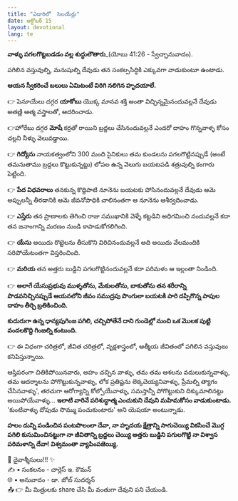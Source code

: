 ```yaml
---
title: "ఎడారిలో  సెలయేర్లు"
date: అక్టోబర్ 15
layout: devotional
lang: te
---
```

**వాళ్ళు పగలగొట్టబడడం వల్ల శుద్ధులౌతారు**_(యోబు 41:26 - స్వేచ్ఛానువాదం).

పగిలిన వస్తువుల్ని, మనుషుల్ని దేవుడు తన సంకల్పసిద్ధికి ఎక్కువగా వాడుకుంటూ ఉంటాడు. 

**ఆయన స్వీకరించే బలులు ఏమిటంటే విరిగి నలిగిన హృదయాలే.**

👉 పెనూయేలు దగ్గర **యాకోబు** యొక్క మానవ శక్తి అంతా విచ్ఛిన్నమైనందువల్లనే దేవుడు అతణ్ణి ఆత్మ వస్త్రాలతో, ఆదరించాడు. 

👉హోరేబు దగ్గర **మోషే** కర్రతో రాయిని బ్రద్దలు చేసినందువల్లనే ఎందరో దాహం గొన్నవాళ్ళ కోసం చల్లని నీళ్ళు వెలువడ్డాయి.

👉 **గిద్యోను** నాయకత్వంలోని 300 మంది సైనికులు తమ కుండలను పగలగొట్టినప్పుడే (అంటే తమనుతాము బ్రద్దలు కొట్టుకున్నట్టు) లోపల ఉన్న వెలుగు బయటపడి శత్రువుల్ని కంగారు పెట్టింది. 

👉 **పేద విధవరాలు** తనకున్న కొద్దిపాటి నూనెను బయటకు పోసినందువల్లనే దేవుడు ఆమె అప్పులన్నీ తీరడానికి ఆమె జీవనోపాధికి చాలినంతగా ఆ నూనెను ఆశీర్వదించాడు.

👉 **ఎస్తేరు** తన ప్రాణాలకు తెగించి రాజు సముఖానికి వెళ్ళే కట్టడిని అధిగమించి నందువల్లనే కదా తన జనాంగాన్ని మరణం నుండి కాపాడుకోగలిగింది. 

👉 **యేసు** అయిదు రొట్టెలను తీసుకొని విరిచినందువల్లనే అది అయిదు వేలమందికి సరిపోయేటంతగా విస్తరించింది.

👉 **మరియ** తన అత్తరు బుడ్డిని పగలగొట్టినందువల్లనే కదా పరిమళం ఆ ఇల్లంతా నిండింది.

👉 **అలాగే యేసుప్రభువు ముళ్ళతోను, మేకులతోను, బాకుతోను తన శరీరాన్ని పొడవనిచ్చినప్పుడే ఆయనలోని జీవం సముద్రపు పొంగులా బయటకి పారి దప్పిగొన్న పాపుల దాహం తీర్చి బ్రతికించింది.**

**కుదురుగా ఉన్న ధాన్యపుగింజ పగిలి, చచ్చిపోతేనే దాని గుండెల్లో నుంచి ఒక మొలక పుట్టి వందలకొద్ది గింజల్ని కంటుంది.**

👉 ఈ విధంగా చరిత్రలో, జీవిత చరిత్రలో, వృక్షశాస్త్రంలో, ఆత్మీయ జీవితంలో పగిలిన వస్తువులు కనిపిస్తున్నాయి.

ఆస్తిపరంగా చితికిపోయినవారు, అహం చచ్చిన వాళ్ళు, తమ తమ ఆశలను వదులుకున్నవాళ్ళు, తమ ఆదర్శాలను పోగొట్టుకున్నవాళ్ళు, లోక ప్రతిష్టను లెక్కచెయ్యనివాళ్ళు, ప్రేమల్ని త్యాగం చేసినవాళ్ళు', తరచుగా ఆరోగ్యాన్ని కోల్పోయేవాళ్ళు, సమస్తాన్నీ పోగొట్టుకుని దిక్కుమాలినట్టు అయిపోయేవాళ్ళు... **ఇలాటి వారినే పరిశుద్ధాత్మ ఎంచుకుని దేవుని మహిమకోసం వాడుకుంటాడు.** 'కుంటివాళ్ళు దోపుడు సొమ్ము పంచుకుంటారు' అని యెషయా అంటున్నాడు.

**హలం దున్ని పండించిన పంటపొలంలా దేవా, నా హృదయ క్షేత్రాన్ని సాగుచెయ్యి వికసించే మొగ్గ పగిలి కుసుమించినట్టుగా నా జీవితాన్ని బ్రద్దలు చెయ్యి అత్తరు బుడ్డిని పగులగొట్టి నా విశ్వాస పరిమళాన్ని దేవా! విశ్వమంతా వ్యాపింపజెయ్యి.**

<div class="blessing">🙏 <span class="bless-text">దైవాశ్శీసులు!!!</span> ✨</div>

<div class="credit">✍️ <span class="credit-text">▪ సంకలనం - చార్లెస్ ఇ. కౌమన్</span></div>
<div class="credit">🌐 <span class="credit-text">▪ అనువాదం - డా. జోబ్ సుదర్శన్</span></div>


<div class="share">📤 👉 <span class="share-text">మీ మిత్రులకు share చేసి మీ వంతుగా దేవుని పని చేయండి.</span></div>

